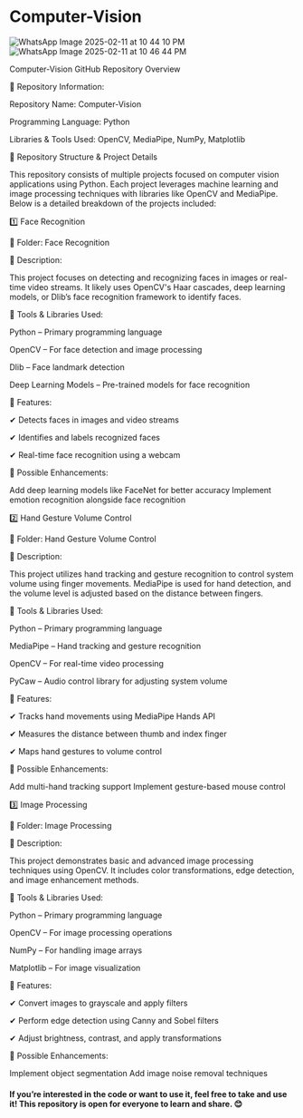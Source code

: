 # Computer-Vision


![WhatsApp Image 2025-02-11 at 10 44 10 PM](https://github.com/user-attachments/assets/a41ace47-be61-4fef-a2cc-2010a451d988) ![WhatsApp Image 2025-02-11 at 10 46 44 PM](https://github.com/user-attachments/assets/86fddcf5-a0ac-4f28-850a-abf7d3ce1817)

Computer-Vision GitHub Repository Overview

📌 Repository Information:

Repository Name: Computer-Vision

Programming Language: Python

Libraries & Tools Used: OpenCV, MediaPipe, NumPy, Matplotlib


📂 Repository Structure & Project Details

This repository consists of multiple projects focused on computer vision applications using Python. Each project leverages machine learning and image processing techniques with libraries like OpenCV and MediaPipe. Below is a detailed breakdown of the projects included:

1️⃣ Face Recognition

📂 Folder: Face Recognition

📌 Description:

This project focuses on detecting and recognizing faces in images or real-time video streams. It likely uses OpenCV's Haar cascades, deep learning models, or Dlib’s face recognition framework to identify faces.

📌 Tools & Libraries Used:

Python – Primary programming language

OpenCV – For face detection and image processing

Dlib – Face landmark detection

Deep Learning Models – Pre-trained models for face recognition

📌 Features:

✔ Detects faces in images and video streams

✔ Identifies and labels recognized faces

✔ Real-time face recognition using a webcam


📌 Possible Enhancements:

Add deep learning models like FaceNet for better accuracy
Implement emotion recognition alongside face recognition

2️⃣ Hand Gesture Volume Control

📂 Folder: Hand Gesture Volume Control

📌 Description:

This project utilizes hand tracking and gesture recognition to control system volume using finger movements. MediaPipe is used for hand detection, and the volume level is adjusted based on the distance between fingers.

📌 Tools & Libraries Used:

Python – Primary programming language

MediaPipe – Hand tracking and gesture recognition

OpenCV – For real-time video processing

PyCaw – Audio control library for adjusting system volume

📌 Features:

✔ Tracks hand movements using MediaPipe Hands API

✔ Measures the distance between thumb and index finger

✔ Maps hand gestures to volume control

📌 Possible Enhancements:

Add multi-hand tracking support
Implement gesture-based mouse control

3️⃣ Image Processing

📂 Folder: Image Processing

📌 Description:

This project demonstrates basic and advanced image processing techniques using OpenCV. It includes color transformations, edge detection, and image enhancement methods.

📌 Tools & Libraries Used:

Python – Primary programming language

OpenCV – For image processing operations

NumPy – For handling image arrays

Matplotlib – For image visualization

📌 Features:

✔ Convert images to grayscale and apply filters

✔ Perform edge detection using Canny and Sobel filters

✔ Adjust brightness, contrast, and apply transformations


📌 Possible Enhancements:

Implement object segmentation
Add image noise removal techniques



#### If you’re interested in the code or want to use it, feel free to take and use it! This repository is open for everyone to learn and share. 😊

